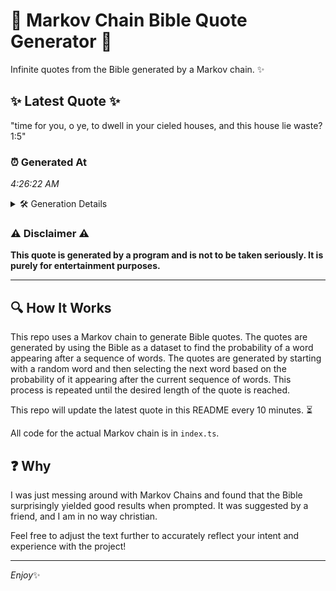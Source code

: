 # 📖 Markov Chain Bible Quote Generator 📖

Infinite quotes from the Bible generated by a Markov chain. ✨

## ✨ Latest Quote ✨
"time for you, o ye, to dwell in your cieled houses, and this house lie waste? 1:5"

### ⏰ Generated At
*4:26:22 AM*

<details>
    <summary>🛠️ Generation Details</summary>
    <p>
        <strong>🌱 Seed:</strong> time<br>
        <strong>🔄 Iterations:</strong> 16<br>
        <strong>📜 Context History:</strong><br>[ time ]: for<br>[ time, for ]: you,<br>[ time, for, you, ]: o<br>[ time, for, you,, o ]: ye,<br>[ time, for, you,, o, ye, ]: to<br>[ time, for, you,, o, ye,, to ]: dwell<br>[ for, you,, o, ye,, to, dwell ]: in<br>[ you,, o, ye,, to, dwell, in ]: your<br>[ o, ye,, to, dwell, in, your ]: cieled<br>[ ye,, to, dwell, in, your, cieled ]: houses,<br>[ to, dwell, in, your, cieled, houses, ]: and<br>[ dwell, in, your, cieled, houses,, and ]: this<br>[ in, your, cieled, houses,, and, this ]: house<br>[ your, cieled, houses,, and, this, house ]: lie<br>[ cieled, houses,, and, this, house, lie ]: waste?<br>[ houses,, and, this, house, lie, waste? ]: 1:5<br>
    </p>
</details>

### ⚠️ Disclaimer ⚠️
**This quote is generated by a program and is not to be taken seriously. It is purely for entertainment purposes.**

---

## 🔍 How It Works

This repo uses a Markov chain to generate Bible quotes. The quotes are generated by using the Bible as a dataset to find the probability of a word appearing after a sequence of words. The quotes are generated by starting with a random word and then selecting the next word based on the probability of it appearing after the current sequence of words. This process is repeated until the desired length of the quote is reached.

This repo will update the latest quote in this README every 10 minutes. ⏳

All code for the actual Markov chain is in `index.ts`.

## ❓ Why

I was just messing around with Markov Chains and found that the Bible surprisingly yielded good results when prompted. 
It was suggested by a friend, and I am in no way christian.

Feel free to adjust the text further to accurately reflect your intent and experience with the project!

---

*Enjoy*✨
